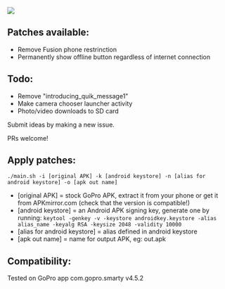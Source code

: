 ![](gp-patcher.png)

## Patches available:

- Remove Fusion phone restrinction
- Permanently show offline button regardless of internet connection

## Todo:

- Remove "introducing_quik_message1"
- Make camera chooser launcher activity
- Photo/video downloads to SD card

Submit ideas by making a new issue.

PRs welcome!

## Apply patches:

    ./main.sh -i [original APK] -k [android keystore] -n [alias for android keystore] -o [apk out name]

- [original APK] = stock GoPro APK, extract it from your phone or get it from APKmirror.com (check that the version is compatible!)
- [android keystore] = an Android APK signing key, generate one by running: ````keytool -genkey -v -keystore androidkey.keystore -alias alias_name -keyalg RSA -keysize 2048 -validity 10000````
- [alias for android keystore] = alias defined in android keystore
- [apk out name] = name for output APK, eg: out.apk

## Compatibility:

Tested on GoPro app com.gopro.smarty v4.5.2
